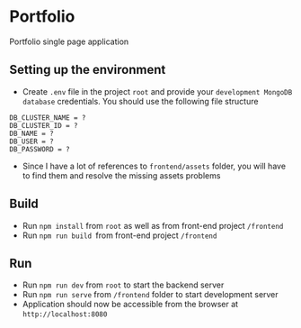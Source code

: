 # Portfolio
Portfolio single page application

## Setting up the environment
* Create `.env` file in the project `root` and provide your `development MongoDB database` credentials. You should use the following file structure
```
DB_CLUSTER_NAME = ?
DB_CLUSTER_ID = ?
DB_NAME = ?
DB_USER = ?
DB_PASSWORD = ?
```
* Since I have a lot of references to `frontend/assets` folder, you will have to find them and resolve the missing assets problems

## Build
* Run `npm install` from `root` as well as from front-end project `/frontend`
* Run `npm run build `from front-end project `/frontend`

## Run
* Run `npm run dev` from `root` to start the backend server
* Run `npm run serve` from `/frontend` folder to start development server
* Application should now be accessible from the browser at `http://localhost:8080`
